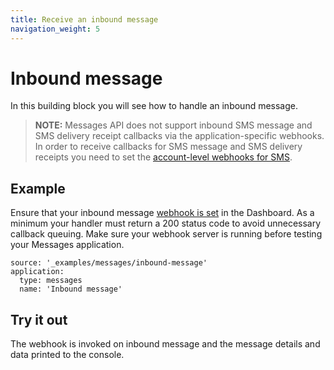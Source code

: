 ```yaml
---
title: Receive an inbound message
navigation_weight: 5
---
```


# Inbound message

In this building block you will see how to handle an inbound message.

> **NOTE:** Messages API does not support inbound SMS message and SMS delivery receipt callbacks via the application-specific webhooks. In order to receive callbacks for SMS message and SMS delivery receipts you need to set the [account-level webhooks for SMS](https://dashboard.nexmo.com/settings).

## Example

Ensure that your inbound message [webhook is set](/messages/building-blocks/configure-webhooks) in the Dashboard.  As a minimum your handler must return a 200 status code to avoid unnecessary callback queuing. Make sure your webhook server is running before testing your Messages application.

```building_blocks
source: '_examples/messages/inbound-message'
application:
  type: messages
  name: 'Inbound message'
```

## Try it out

The webhook is invoked on inbound message and the message details and data printed to the console.
